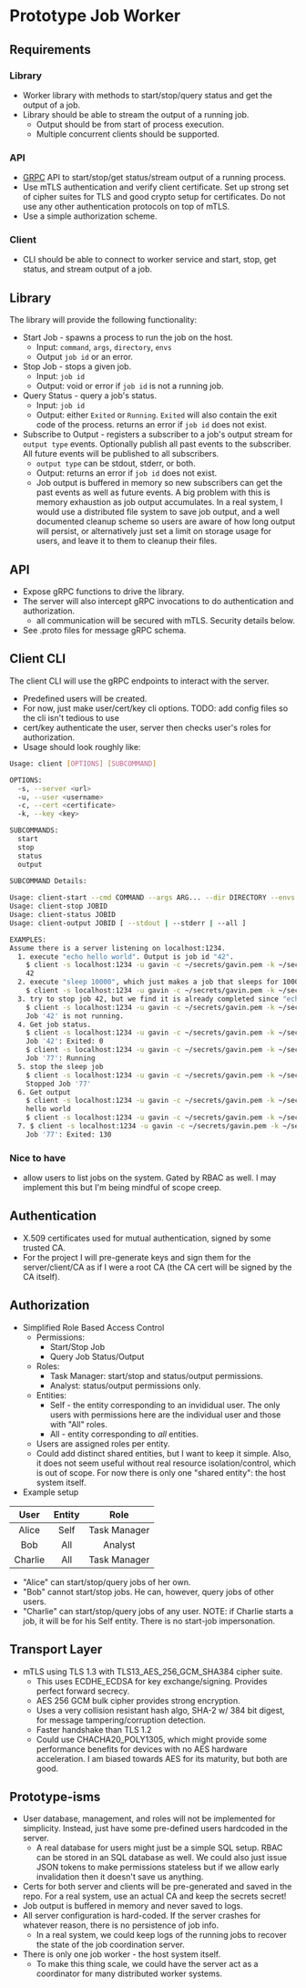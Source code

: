 # Prototype Job Worker

## Requirements

### Library

* Worker library with methods to start/stop/query status and get the output of a job.
* Library should be able to stream the output of a running job.
  * Output should be from start of process execution.
  * Multiple concurrent clients should be supported.

### API

* [GRPC](https://grpc.io) API to start/stop/get status/stream output of a running process.
* Use mTLS authentication and verify client certificate. Set up strong set of
  cipher suites for TLS and good crypto setup for certificates. Do not use any
  other authentication protocols on top of mTLS.
* Use a simple authorization scheme.

### Client

* CLI should be able to connect to worker service and start, stop, get status, and stream output of a job.

## Library

The library will provide the following functionality:
  * Start Job - spawns a process to run the job on the host.
    * Input: `command`, `args`, `directory`, `envs`
    * Output `job id` or an error.
  * Stop Job - stops a given job.
    * Input: `job id`
    * Output: void or error if `job id` is not a running job.
  * Query Status - query a job's status.
    * Input: `job id`
    * Output: either `Exited` or `Running`. `Exited` will also contain the exit code of the process. returns an error if `job id` does not exist.
  * Subscribe to Output - registers a subscriber to a job's output stream for `output type` events. Optionally publish all past events to the subscriber. All future events will be published to all subscribers.
    * `output type` can be stdout, stderr, or both.
    * Output: returns an error if `job id` does not exist.
    * Job output is buffered in memory so new subscribers can get the past events as well as future events. A big problem with this is memory exhaustion as job output accumulates. In a real system, I would use a distributed file system to save job output, and a well documented cleanup scheme so users are aware of how long output will persist, or alternatively just set a limit on storage usage for users, and leave it to them to cleanup their files.

## API

* Expose gRPC functions to drive the library.
* The server will also intercept gRPC invocations to do authentication and authorization.
  * all communication will be secured with mTLS. Security details below.
* See .proto files for message gRPC schema.

## Client CLI

The client CLI will use the gRPC endpoints to interact with the server.
* Predefined users will be created.
* For now, just make user/cert/key cli options. TODO: add config files so the cli isn't tedious to use
* cert/key authenticate the user, server then checks user's roles for authorization.
* Usage should look roughly like:

```sh
Usage: client [OPTIONS] [SUBCOMMAND]

OPTIONS:
  -s, --server <url>
  -u, --user <username>
  -c, --cert <certificate>
  -k, --key <key>

SUBCOMMANDS:
  start
  stop
  status
  output
  
SUBCOMMAND Details:

Usage: client-start --cmd COMMAND --args ARG... --dir DIRECTORY --envs ENV=VAL...
Usage: client-stop JOBID
Usage: client-status JOBID
Usage: client-output JOBID [ --stdout | --stderr | --all ]

EXAMPLES:
Assume there is a server listening on localhost:1234.
  1. execute "echo hello world". Output is job id "42".
    $ client -s localhost:1234 -u gavin -c ~/secrets/gavin.pem -k ~/secrets/gavin.key start --cmd "echo" --args "hello world" --envs PATH="/usr/bin" --dir "/tmp"
    42
  2. execute "sleep 10000", which just makes a job that sleeps for 10000 seconds. Outputs job id "77"
    $ client -s localhost:1234 -u gavin -c ~/secrets/gavin.pem -k ~/secrets/gavin.key start --cmd "sleep" --args "10000" --envs PATH="/usr/bin" --dir "/tmp"
  3. try to stop job 42, but we find it is already completed since "echo hello world" finished basically instantly.
    $ client -s localhost:1234 -u gavin -c ~/secrets/gavin.pem -k ~/secrets/gavin.key stop 42
    Job '42' is not running.
  4. Get job status.
    $ client -s localhost:1234 -u gavin -c ~/secrets/gavin.pem -k ~/secrets/gavin.key status 42
    Job '42': Exited: 0
    $ client -s localhost:1234 -u gavin -c ~/secrets/gavin.pem -k ~/secrets/gavin.key status 77
    Job '77': Running
  5. stop the sleep job
    $ client -s localhost:1234 -u gavin -c ~/secrets/gavin.pem -k ~/secrets/gavin.key stop 77
    Stopped Job '77'
  6. Get output
    $ client -s localhost:1234 -u gavin -c ~/secrets/gavin.pem -k ~/secrets/gavin.key output 42 --all
    hello world
    $ client -s localhost:1234 -u gavin -c ~/secrets/gavin.pem -k ~/secrets/gavin.key output 77 --all
  7. $ client -s localhost:1234 -u gavin -c ~/secrets/gavin.pem -k ~/secrets/gavin.key status 77
    Job '77': Exited: 130
```

### Nice to have

* allow users to list jobs on the system. Gated by RBAC as well. I may implement this but I'm being mindful of scope creep.

## Authentication

* X.509 certificates used for mutual authentication, signed by some trusted CA.
* For the project I will pre-generate keys and sign them for the server/client/CA as if I were a root CA (the CA cert will be signed by the CA itself).

## Authorization

- Simplified Role Based Access Control
  * Permissions:
    * Start/Stop Job
    * Query Job Status/Output
  * Roles:
    * Task Manager: start/stop and status/output permissions.
    * Analyst: status/output permissions only.
  * Entities:
    * Self - the entity corresponding to an invididual user. The only users with permissions here are the individual user and those with "All" roles.
    * All - entity corresponding to *all* entities.
  * Users are assigned roles per entity.
  * Could add distinct shared entities, but I want to keep it simple. Also, it does not seem useful without real resource isolation/control, which is out of scope. For now there is only one "shared entity": the host system itself.
- Example setup

| User | Entity | Role |
| :---: | :---: | :---:|
| Alice | Self | Task Manager |
| Bob | All | Analyst |
| Charlie | All | Task Manager |

  * "Alice" can start/stop/query jobs of her own.
  * "Bob" cannot start/stop jobs. He can, however, query jobs of other users.
  * "Charlie" can start/stop/query jobs of any user. NOTE: if Charlie starts a job, it will be for his Self entity. There is no start-job impersonation.
 
## Transport Layer

- mTLS using TLS 1.3 with TLS13_AES_256_GCM_SHA384 cipher suite.
  * This uses ECDHE_ECDSA for key exchange/signing. Provides perfect forward secrecy.
  * AES 256 GCM bulk cipher provides strong encryption.
  * Uses a very collision resistant hash algo, SHA-2 w/ 384 bit digest, for message tampering/corruption detection.
  * Faster handshake than TLS 1.2
  * Could use CHACHA20_POLY1305, which might provide some performance benefits for devices with no AES hardware acceleration. I am biased towards AES for its maturity, but both are good.

## Prototype-isms

* User database, management, and roles will not be implemented for simplicity. Instead, just have some pre-defined users hardcoded in the server.
  * A real database for users might just be a simple SQL setup. RBAC can be stored in an SQL database as well. We could also just issue JSON tokens to make permissions stateless but if we allow early invalidation then it doesn't save us anything.
* Certs for both server and clients will be pre-generated and saved in the repo. For a real system, use an actual CA and keep the secrets secret!
* Job output is buffered in memory and never saved to logs.
* All server configuration is hard-coded. If the server crashes for whatever reason, there is no persistence of job info.
  * In a real system, we could keep logs of the running jobs to recover the state of the job coordination server.
* There is only one job worker - the host system itself.
  * To make this thing scale, we could have the server act as a coordinator for many distributed worker systems.
